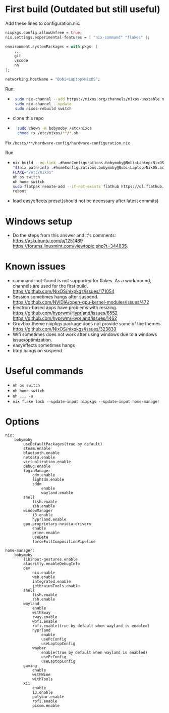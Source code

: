 # First build (Outdated but still useful)

Add these lines to configuration.nix:

```nix
nixpkgs.config.allowUnfree = true;
nix.settings.experimental-features = [ "nix-command" "flakes" ];

environment.systemPackages = with pkgs; [
    ...
    git
    vscode
    nh
];

networking.hostName = "Bobi<Laptop>NixOS";
```

Run:

-   ```bash
     sudo nix-channel --add https://nixos.org/channels/nixos-unstable nixos
     sudo nix-channel --update
     sudo nixos-rebuild switch
    ```
-   clone this repo
-   ```bash
      sudo chown -R bobymoby /etc/nixos
      chmod +x /etc/nixos/**/*.sh
    ```

Fix `/hosts/**/hardware-config/hardware-configuration.nix`

Run

-   ```bash
    nix build --no-link .#homeConfigurations.bobymoby@Bobi<Laptop>NixOS.activationPackage
    "$(nix path-info .#homeConfigurations.bobymoby@Bobi<Laptop>NixOS.activationPackage)"/activate
    FLAKE="/etc/nixos"
    nh os switch
    nh home switch
    sudo flatpak remote-add --if-not-exists flathub https://dl.flathub.org/repo/flathub.flatpakrepo
    reboot
    ```
-   load easyeffects preset(should not be necessary after latest commits)

# Windows setup

-   Do the steps from this answer and it's comments: https://askubuntu.com/a/1251469 https://forums.linuxmint.com/viewtopic.php?t=344835.

# Known issues

-   command-not-found is not supported for flakes. As a workaround, channels are used for the first build. https://github.com/NixOS/nixpkgs/issues/171054
-   Session sometimes hangs after suspend. https://github.com/NVIDIA/open-gpu-kernel-modules/issues/472
-   Electron-based apps have problems with resizing. https://github.com/hyprwm/Hyprland/issues/6552 https://github.com/hyprwm/Hyprland/issues/1462
-   Gruvbox theme nixpkgs package does not provide some of the themes. https://github.com/NixOS/nixpkgs/issues/323833
-   Wifi sometimes does not work after using windows due to a windows issue/optimization.
-   easyeffects sometimes hangs
-   btop hangs on suspend

# Useful commands

-   `nh os switch`
-   `nh home switch`
-   `nh ... -u`
-   `nix flake lock --update-input nixpkgs --update-input home-manager`

# Options

```
nix:
    bobymoby
        useDefaultPackages(true by default)
        steam.enable
        bluetooth.enable
        netdata.enable
        virtualization.enable
        debug.enable
        loginManager
            gdm.enable
            lightdm.enable
            sddm
                enable
                wayland.enable
        shell
            fish.enable
            zsh.enable
        windowManager
            i3.enable
            hyprland.enable
        gpu.proprietary-nvidia-drivers
            enable
            prime.enable
            useBeta
            forceFullCompositionPipeline

home-manager:
    bobymoby
        libinput-gestures.enable
        alacritty.enableDebugInfo
        dev
            nix.enable
            web.enable
            integrated.enable
            jetbrainsTools.enable
        shell
            fish.enable
            zsh.enable
        wayland
            enable
            withSway
            sway.enable
            wofi.enable
            rofi.enable(true by default when wayland is enabled)
            hyprland
                enable
                usePcConfig
                useLaptopConfig
            waybar
                enable(true by default when wayland is enabled)
                usePcConfig
                useLaptopConfig
        gaming
            enable
            withWine
            withTools
        X11
            enable
            i3.enable
            polybar.enable
            rofi.enable
            picom.enable
```
